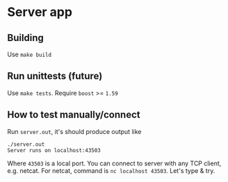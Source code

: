 # Server app

## Building
Use `make build`

## Run unittests (future)
Use `make tests`. Require `boost` >= `1.59`

## How to test manually/connect
Run `server.out`, it's should produce output like

    ./server.out
    Server runs on localhost:43503

Where `43503` is a local port. You can connect to server with any TCP client, e.g. netcat. For netcat, command is `nc localhost 43503`. Let's type & try.
